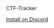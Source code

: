 CTF-Tracker

[Install on Discord](https://discord.com/oauth2/authorize?client_id=1305959271908900884&scope=bot&permissions=1926292950016)
